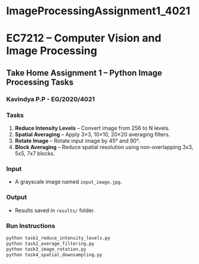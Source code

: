 # ImageProcessingAssignment1_4021

# EC7212 – Computer Vision and Image Processing  
## Take Home Assignment 1 – Python Image Processing Tasks
### Kavindya P.P - EG/2020/4021

###  Tasks
1. **Reduce Intensity Levels** – Convert image from 256 to N levels.
2. **Spatial Averaging** – Apply 3×3, 10×10, 20×20 averaging filters.
3. **Rotate Image** – Rotate input image by 45° and 90°.
4. **Block Averaging** – Reduce spatial resolution using non-overlapping 3x3, 5x5, 7x7 blocks.

###  Input
- A grayscale image named `input_image.jpg`.

###  Output
- Results saved in `results/` folder.

###  Run Instructions

```bash
python task1_reduce_intensity_levels.py
python task2_average_filtering.py
python task3_image_rotation.py
python task4_spatial_downsampling.py
